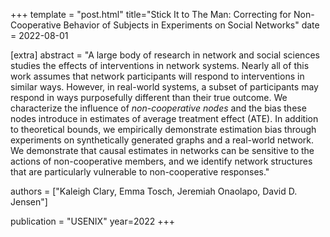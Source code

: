 +++
template = "post.html"
title="Stick It to The Man: Correcting for Non-Cooperative Behavior of Subjects in Experiments on Social Networks"
date = 2022-08-01

[extra]
abstract = "A large body of research in network and social sciences studies the effects of interventions in network systems. Nearly all of this work assumes that network participants will respond to interventions in similar ways. However, in real-world systems, a subset of participants may respond in ways purposefully different than their true outcome. We characterize the influence of <i>non-cooperative nodes</i> and the bias these nodes introduce in estimates of average treatment effect (ATE). In addition to theoretical bounds, we  empirically demonstrate estimation bias through experiments on synthetically generated graphs and a real-world network. We demonstrate that causal estimates in networks can be sensitive to the actions of non-cooperative members, and we identify network structures that are particularly vulnerable to non-cooperative responses."

authors = ["Kaleigh Clary, Emma Tosch, Jeremiah Onaolapo, David D. Jensen"]


publication = "USENIX"
year=2022
+++
